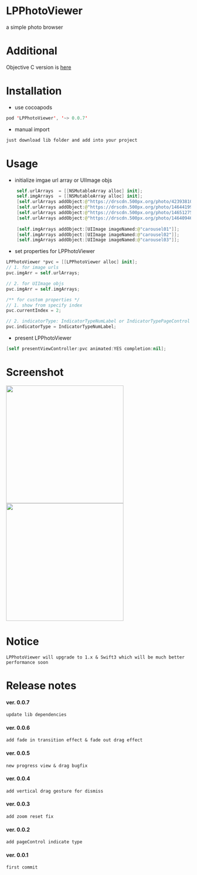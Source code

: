 # LPPhotoViewer

a simple photo browser 

# Additional

Objective C version is [here](https://github.com/litt1e-p/LPPhotoViewer-swift)

# Installation

- use cocoapods
```swift
pod 'LPPhotoViewer', '~> 0.0.7'
```
- manual import
```swift
just download lib folder and add into your project
```

# Usage

- initialize imgae url array or UIImage objs
```swift
    self.urlArrays  = [[NSMutableArray alloc] init];
    self.imgArrays  = [[NSMutableArray alloc] init];
    [self.urlArrays addObject:@"https://drscdn.500px.org/photo/42393810/q=80_m=2000/fed5ccbf106c289f62e5762df92f1438"];
    [self.urlArrays addObject:@"https://drscdn.500px.org/photo/146441995/q=80_m=2000/0a6e687c0750ea05abf709bbd8c3d7f8"];
    [self.urlArrays addObject:@"https://drscdn.500px.org/photo/146512755/q=80_m=2000_k=1/62c584ed280fb11bbdb7d1c5451b6676"];
    [self.urlArrays addObject:@"https://drscdn.500px.org/photo/146409463/q=80_m=2000/9658bd373b7f84799dda05253d404a5d"];
    
    [self.imgArrays addObject:[UIImage imageNamed:@"carousel01"]];
    [self.imgArrays addObject:[UIImage imageNamed:@"carousel02"]];
    [self.imgArrays addObject:[UIImage imageNamed:@"carousel03"]];
```
- set properties for LPPhotoViewer
```swift
LPPhotoViewer *pvc = [[LPPhotoViewer alloc] init];
// 1. for image urls
pvc.imgArr = self.urlArrays;

// 2. for UIImage objs
pvc.imgArr = self.imgArrays;

/** for custom properties */
// 1. show from specify index
pvc.currentIndex = 2;

// 2. indicatorType: IndicatorTypeNumLabel or IndicatorTypePageControl or none
pvc.indicatorType = IndicatorTypeNumLabel;

```

- present LPPhotoViewer
```swift
[self presentViewController:pvc animated:YES completion:nil];
```

# Screenshot

<img src="screenshot1.gif" width="320"> <img src="screenshot2.gif" width="320">

# Notice

`LPPhotoViewer will upgrade to 1.x & Swift3 which will be much better performance soon`

# Release notes

#### ver. 0.0.7
`update lib dependencies`

#### ver. 0.0.6 
`add fade in transition effect & fade out drag effect`

#### ver. 0.0.5
`new progress view & drag bugfix`

#### ver. 0.0.4
`add vertical drag gesture for dismiss`

#### ver. 0.0.3
`add zoom reset fix`

#### ver. 0.0.2
`add pageControl indicate type`

#### ver. 0.0.1
`first commit`
